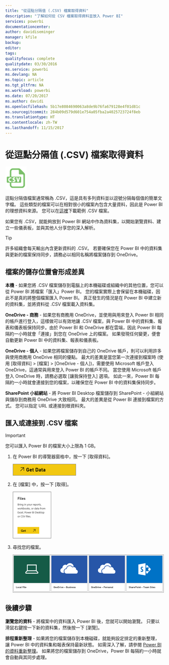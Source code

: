```yaml
---
title: "從逗點分隔值 (.CSV) 檔案取得資料"
description: "了解如何從 CSV 檔案取得資料並放入 Power BI"
services: powerbi
documentationcenter: 
author: davidiseminger
manager: kfile
backup: 
editor: 
tags: 
qualityfocus: complete
qualitydate: 03/30/2016
ms.service: powerbi
ms.devlang: NA
ms.topic: article
ms.tgt_pltfrm: NA
ms.workload: powerbi
ms.date: 07/20/2017
ms.author: davidi
ms.openlocfilehash: 5b17e8084690063a8de9b76fa679128e4f01d81c
ms.sourcegitcommit: 284b09d579d601e754a05fba2a4025723724f8eb
ms.translationtype: HT
ms.contentlocale: zh-TW
ms.lasthandoff: 11/15/2017
---
```

# <a name="get-data-from-comma-separated-value-csv-files"></a>從逗點分隔值 (.CSV) 檔案取得資料
![](media/service-comma-separated-value-files/csv_icon.png)

逗點分隔值檔案通常稱為 .CSV，這是具有多列資料並以逗號分隔每個值的簡單文字檔。 這些類型的檔案可以在相對很小的檔案內包含大量資料，因此是 Power BI 的理想資料來源。 您可以在[這裡](http://go.microsoft.com/fwlink/?LinkID=619356)下載範例 .CSV 檔案。

如果您有 .CSV，就能夠放到 Power BI 網站中作為資料集，以開始瀏覽資料、建立一些儀表板，並與其他人分享您的深入解析。

>[!TIP]
>許多組織會每天輸出內含更新資料的 .CSV。 若要確保您在 Power BI 中的資料集與更新的檔案保持同步，請務必以相同名稱將檔案儲存到 OneDrive。

## <a name="where-your-file-is-saved-makes-a-difference"></a>檔案的儲存位置會形成差異
**本機** - 如果您將 .CSV 檔案儲存到電腦上的本機磁碟或組織中的其他位置，您可以從 Power BI 將檔案「匯入」Power BI。 您的檔案實際上會保留在本機磁碟，因此不是真的將整個檔案匯入 Power BI。 真正發生的情況是在 Power BI 中建立新的資料集，並將資料從 .CSV 檔案載入資料集。

**OneDrive - 商務** - 如果您有商務用 OneDrive，並使用與用來登入 Power BI 相同的帳戶進行登入，這樣做可以有效地讓 .CSV 檔案，與 Power BI 中的資料集、報表和儀表板保持同步。由於 Power BI 和 OneDrive 都在雲端，因此 Power BI 每隔約一小時就會「連接」到您在 OneDrive 上的檔案。 如果發現任何變更，便會自動更新 Power BI 中的資料集、報表和儀表板。

**OneDrive - 個人** - 如果您將檔案儲存到自己的 OneDrive 帳戶，則可以利用許多與使用商務用 OneDrive 相同的優點。 最大的差異是當您第一次連接到檔案時 (使用 [取得資料] > [檔案] > [OneDrive - 個人])，需要使用 Microsoft 帳戶登入 OneDrive，這通常與用來登入 Power BI 的帳戶不同。 當您使用 Microsoft 帳戶登入 OneDrive 時，請務必選取 [讓我保持登入] 選項。 如此一來，Power BI 每隔約一小時就會連接到您的檔案，以確保您在 Power BI 中的資料集保持同步。

**SharePoint 小組網站** - 將 Power BI Desktop 檔案儲存到 SharePoint - 小組網站與儲存到商務用 OneDrive 大致相同。 最大的差異是從 Power BI 連接到檔案的方式。 您可以指定 URL 或連接到根資料夾。

## <a name="import-or-connect-to-a-csv-file"></a>匯入或連接到 .CSV 檔案
>[!IMPORTANT]
>您可以匯入 Power BI 的檔案大小上限為 1 GB。

1. 在 Power BI 的導覽器窗格中，按一下 [取得資料]。
   
   ![](media/service-comma-separated-value-files/csv_get_data_button.png)
2. 在 [檔案] 中，按一下 [取得]。
   
   ![](media/service-comma-separated-value-files/csv_files_get.png)
3. 尋找您的檔案。
   
   ![](media/service-comma-separated-value-files/csv_find_your_file.png)

## <a name="next-steps"></a>後續步驟
**瀏覽您的資料** - 將檔案中的資料匯入 Power BI 後，您就可以開始瀏覽。 只要以滑鼠右鍵按一下新的資料集，然後按一下 [瀏覽]。

**排程重新整理** - 如果將您的檔案儲存到本機磁碟，就能夠設定排定的重新整理，讓 Power BI 中的資料集和報表保持最新狀態。 如需深入了解，請參閱 [Power BI 的資料重新整理](refresh-data.md)。 如果將您的檔案儲存到 OneDrive，Power BI 每隔約一小時就會自動與其同步處理。

